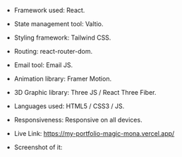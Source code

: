 - Framework used: React.

- State management tool: Valtio.

- Styling framework: Tailwind CSS.

- Routing: react-router-dom.

- Email tool: Email JS.

- Animation library: Framer Motion.

- 3D Graphic library: Three JS / React Three Fiber.

- Languages used: HTML5 / CSS3 / JS.

- Responsiveness: Responsive on all devices.

- Live Link: https://my-portfolio-magic-mona.vercel.app/

- Screenshot of it:
  

